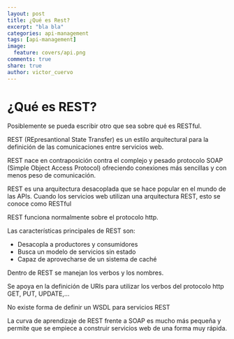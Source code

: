 ```yaml
---
layout: post
title: ¿Qué es Rest?
excerpt: "bla bla"
categories: api-management
tags: [api-management]
image:
  feature: covers/api.png
comments: true
share: true
author: victor_cuervo
---
```


# ¿Qué es REST?


Posiblemente se pueda escribir otro que sea sobre qué es RESTful.


REST (REpresantional State Transfer) es un estilo arquitectural para la definición de las comunicaciones entre servicios web.

REST nace en contraposición contra el complejo y pesado protocolo SOAP (Simple Object Access Protocol) ofreciendo conexiones más sencillas y con menos peso de comunicación.

REST es una arquitectura desacoplada que se hace popular en el mundo de las APIs. Cuando los servicios web utilizan una arquitectura REST, esto se conoce como RESTful

REST funciona normalmente sobre el protocolo http.

Las características principales de REST son:

* Desacopla a productores y consumidores
* Busca un modelo de servicios sin estado
* Capaz de aprovecharse de un sistema de caché

Dentro de REST se manejan los verbos y los nombres.

Se apoya en la definición de URIs para utilizar los verbos del protocolo http GET, PUT, UPDATE,...

No existe forma de definir un WSDL para servicios REST     

La curva de aprendizaje de REST frente a SOAP es mucho más pequeña y permite que se empiece a construir servicios web de una forma muy rápida.
